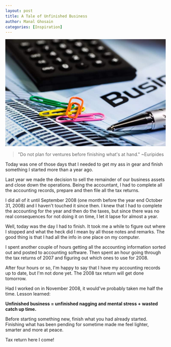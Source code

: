 ```yaml
---
layout: post
title: A Tale of Unfinished Business
author: Manal Ghosain
categories: [Inspiration]
---
```


![Business](/images/business.jpg)


> "Do not plan for ventures before finishing what's at hand." ~Euripides

Today was one of those days that I needed to get my ass in gear and finish something I started more than a year ago. 

Last year we made the decision to sell the remainder of our business assets and close down the operations. Being the accountant, I had to complete all the accounting records, prepare and then file all the tax returns. 

I did all of it until September 2008 (one month before the year end October 31, 2008) and I haven't touched it since then. I knew that I had to complete the accounting for the year and then do the taxes, but since there was no real consequences for not doing it on time, I let it lapse for almost a year. 

Well, today was the day I had to finish. It took me a while to figure out where I stopped and what the heck did I mean by all those notes and remarks. The good thing is that I had all the info in one place on my computer. 

I spent another couple of hours getting all the accounting information sorted out and posted to accounting software. Then spent an hour going through the tax returns of 2007 and figuring out which ones to use for 2008. 

After four hours or so, I'm happy to say that I have my accounting records up to date, but I'm not done yet. The 2008 tax return will get done tomorrow. 

Had I worked on in November 2008, it would've probably taken me half the time. Lesson learned: 

**Unfinished business = unfinished nagging and mental stress + wasted catch up time.** 

Before starting something new, finish what you had already started. Finishing what has been pending for sometime made me feel lighter, smarter and more at peace. 

Tax return here I come!